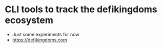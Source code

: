 # CLI tools to track the defikingdoms ecosystem
- Just some experiments for now
- https://defikingdoms.com
